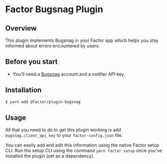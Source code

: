 # Factor Bugsnag Plugin

## Overview

This plugin implements Bugsnag in your Factor app which helps you stay informed about errors encountered by users.

## Before you start

- You'll need a [Bugsnag](https://www.bugsnag.com) account and a notifier API key.

## Installation

```bash
$ yarn add @factor/plugin-bugsnag
```

## Usage

All that you need to do to get this plugin working is add `bugsnag.client_api_key` to your `factor-config.json` file.

You can easily add and edit this information using the native Factor setup CLI. Run the setup CLI using the command `yarn factor setup` once you've installed the plugin (set as a dependency).
